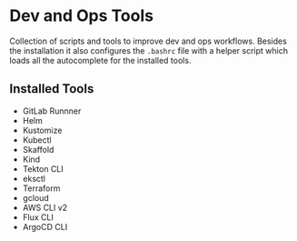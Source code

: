 # Dev and Ops Tools

Collection of scripts and tools to improve dev and ops workflows. Besides the
installation it also configures the `.bashrc` file with a helper script which
loads all the autocomplete for the installed tools.

## Installed Tools
* GitLab Runnner
* Helm
* Kustomize 
* Kubectl
* Skaffold
* Kind
* Tekton CLI
* eksctl
* Terraform
* gcloud
* AWS CLI v2
* Flux CLI
* ArgoCD CLI
